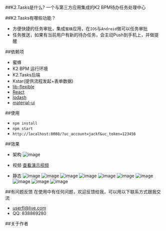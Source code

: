 
##K2.Tasks是什么?
一个与第三方应用集成的K2 BPM待办任务处理中心


##K2.Tasks有哪些功能？

* 方便快捷的任务审批，集成`蜜蜂`应用，在`IOS`与`Android`做可以任务审批 
* 任务推送，如果有当前用户有新的待办任务，会主动Push到手机上，并做提醒

##依赖项
* 蜜蜂
* K2 BPM 运行环境
* K2.Tasks后端
* Kstar(提供流程发起+表单数据)
* [lib-flexible](https://github.com/amfe/lib-flexible)
* [React](https://github.com/facebook/react)
* [lodash](https://github.com/lodash/lodash)
* [material-ui](https://github.com/callemall/material-ui)

##使用
* `npm install`
* `npm start`
* `http://localhost:8080/?uc_account=jackf&uc_token=123456`

##效果
* 架构
![image](https://github.com/Cloud33/K2.Tasks/raw/master/img/System.png)

* 视频
[查看演示视频](http://v.qq.com/iframe/player.html?vid=q03146jm54b&tiny=0&auto=0)
* 静态
![image](https://github.com/Cloud33/K2.Tasks/raw/master/img/IMG_0985.PNG)
![image](https://github.com/Cloud33/K2.Tasks/raw/master/img/IMG_0986.PNG)
![image](https://github.com/Cloud33/K2.Tasks/raw/master/img/IMG_0987.PNG)
![image](https://github.com/Cloud33/K2.Tasks/raw/master/img/IMG_0988.PNG)
![image](https://github.com/Cloud33/K2.Tasks/raw/master/img/IMG_0989.PNG)
![image](https://github.com/Cloud33/K2.Tasks/raw/master/img/IMG_0990.PNG)
![image](https://github.com/Cloud33/K2.Tasks/raw/master/img/IMG_0991.PNG)
![image](https://github.com/Cloud33/K2.Tasks/raw/master/img/IMG_0992.PNG)
![image](https://github.com/Cloud33/K2.Tasks/raw/master/img/IMG_0993.PNG)
![image](https://github.com/Cloud33/K2.Tasks/raw/master/img/IMG_0994.PNG)


##有问题反馈
在使用中有任何问题，欢迎反馈给我，可以用以下联系方式跟我交流

* <userfl@live.com>
* QQ: 838869280

##关于作者


